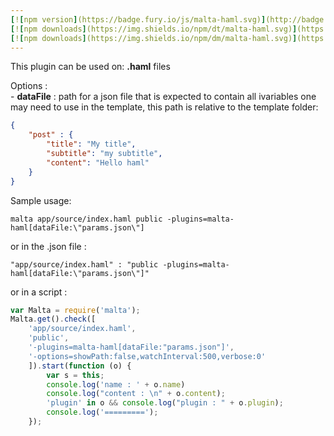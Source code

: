 ```yaml
---
[![npm version](https://badge.fury.io/js/malta-haml.svg)](http://badge.fury.io/js/malta-haml)
[![npm downloads](https://img.shields.io/npm/dt/malta-haml.svg)](https://npmjs.org/package/malta-haml)
[![npm downloads](https://img.shields.io/npm/dm/malta-haml.svg)](https://npmjs.org/package/malta-haml)  
---  
```


This plugin can be used on: **.haml** files

Options :  
    - **dataFile** : path for a json file that is expected to contain all ivariables one may need to use in the template, this path is relative to the template folder:  
``` json
{
    "post" : {
        "title": "My title",
        "subtitle": "my subtitle",
        "content": "Hello haml"
    }
}
```
Sample usage:  
```
malta app/source/index.haml public -plugins=malta-haml[dataFile:\"params.json\"]
```
or in the .json file :
```
"app/source/index.haml" : "public -plugins=malta-haml[dataFile:\"params.json\"]"
```
or in a script : 
``` js
var Malta = require('malta');
Malta.get().check([
    'app/source/index.haml',
    'public',
    '-plugins=malta-haml[dataFile:"params.json"]',
    '-options=showPath:false,watchInterval:500,verbose:0'
    ]).start(function (o) {
        var s = this;
        console.log('name : ' + o.name)
        console.log("content : \n" + o.content);
        'plugin' in o && console.log("plugin : " + o.plugin);
        console.log('=========');
    });
```